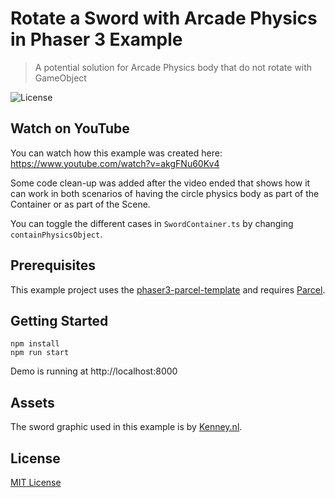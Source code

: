 # Rotate a Sword with Arcade Physics in Phaser 3 Example
> A potential solution for Arcade Physics body that do not rotate with GameObject

![License](https://img.shields.io/badge/license-MIT-green)

## Watch on YouTube

You can watch how this example was created here: https://www.youtube.com/watch?v=akgFNu60Kv4

Some code clean-up was added after the video ended that shows how it can work in both scenarios of having the circle physics body as part of the Container or as part of the Scene.

You can toggle the different cases in `SwordContainer.ts` by changing `containPhysicsObject`.

## Prerequisites

This example project uses the [phaser3-parcel-template](https://github.com/ourcade/phaser3-parcel-template) and requires [Parcel](https://parceljs.org/).

## Getting Started

```
npm install
npm run start
```

Demo is running at http://localhost:8000

## Assets

The sword graphic used in this example is by [Kenney.nl](http://kenney.nl).

## License

[MIT License](https://github.com/ourcade/phaser3-sword-rotation-arcade-physics/blob/master/LICENSE)
